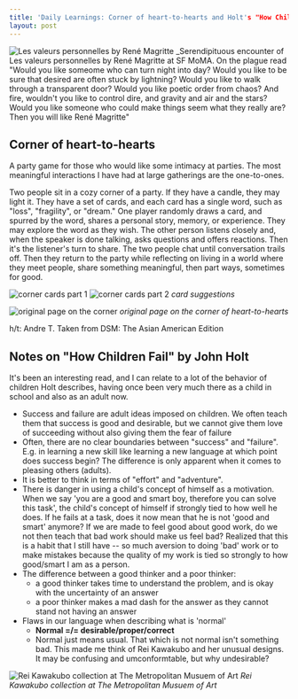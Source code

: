 ```yaml
---
title: 'Daily Learnings: Corner of heart-to-hearts and Holt's "How Children Fail"'
layout: post
---
```


![Les valeurs personnelles by René Magritte](http://i.imgur.com/Sau7aDD.jpg)
_Serendipituous encounter of Les valeurs personnelles by René Magritte at SF MoMA. On the plague read "Would you like someome who can turn night into day? Would you like to be sure that desired are often stuck by lightning? Would you like to walk through a transparent door? Would you like poetic order from chaos? And fire, wouldn't you like to control dire, and gravity and air and the stars? Would you like someone who could make things seem what they really are? Then you will like René Magritte"

## Corner of heart-to-hearts
A party game for those who would like some intimacy at parties. The most meaningful interactions I have had at large gatherings are the one-to-ones.

  Two people sit in a cozy corner of a party. If they have a candle, they may light it. They have a set of cards, and each card has a single word, such as "loss", "fragility", or "dream." One player randomly draws a card, and spurred by the word, shares a personal story, memory, or experience. They may explore the word as they wish. The other person listens closely and, when the speaker is done talking, asks questions and offers reactions. Then it's the listener's turn to share. The two people chat until conversation trails off. Then they return to the party while reflecting on living in a world where they meet people, share something meaningful, then part ways, sometimes for good.

![corner cards part 1](http://i.imgur.com/b5mWzHe.jpg)
![corner cards part 2](http://i.imgur.com/DRiLDH2.jpg)
_card suggestions_

![original page on the corner](http://i.imgur.com/sRcr5EA.jpg)
_original page on the corner of heart-to-hearts_

h/t: Andre T. Taken from DSM: The Asian American Edition

## Notes on "How Children Fail" by John Holt
It's been an interesting read, and I can relate to a lot of the behavior of children Holt describes, having once been very much there as a child in school and also as an adult now.

- Success and failure are adult ideas imposed on children. We often teach them that success is good and desirable, but we cannot give them love of succeeding without also giving them the fear of failure
- Often, there are no clear boundaries between "success" and "failure". E.g. in learning a new skill like learning a new language at which point does success begin? The difference is only apparent when it comes to pleasing others (adults).
- It is better to think in terms of "effort" and "adventure".
- There is danger in using a child's concept of himself as a motivation. When we say 'you are a good and smart boy, therefore you can solve this task', the child's concept of himself if strongly tied to how well he does. If he fails at a task, does it now mean that he is not 'good and smart' anymore? If we are made to feel good about good work, do we not then teach that bad work should make us feel bad? Realized that this is a habit that I still have -- so much aversion to doing 'bad' work or to make mistakes because the quality of my work is tied so strongly to how good/smart I am as a person.
- The difference between a good thinker and a poor thinker:
    - a good thinker takes time to understand the problem, and is okay with the uncertainty of an answer
    - a poor thinker makes a mad dash for the answer as they cannot stand not having an answer
- Flaws in our language when describing what is 'normal'
  - **Normal =/= desirable/proper/correct**
  - Normal just means usual. That which is not normal isn't something bad. This made me think of Rei Kawakubo and her unusual designs. It may be confusing and umconformtable, but why undesirable?

![Rei Kawakubo collection at The Metropolitan Musuem of Art](http://i.imgur.com/F4aUFW8.jpg)
_Rei Kawakubo collection at The Metropolitan Musuem of Art_